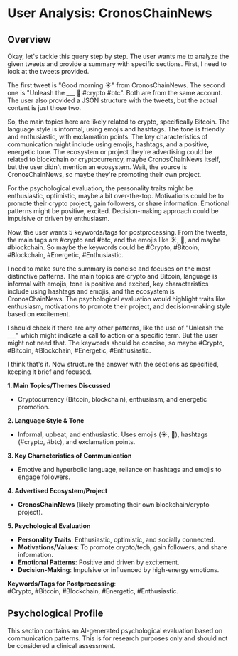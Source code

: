 # User Analysis: CronosChainNews

## Overview

<think>
Okay, let's tackle this query step by step. The user wants me to analyze the given tweets and provide a summary with specific sections. First, I need to look at the tweets provided.

The first tweet is "Good morning ☀️" from CronosChainNews. The second one is "Unleash the ___ 🚀 #crypto #btc". Both are from the same account. The user also provided a JSON structure with the tweets, but the actual content is just those two.

So, the main topics here are likely related to crypto, specifically Bitcoin. The language style is informal, using emojis and hashtags. The tone is friendly and enthusiastic, with exclamation points. The key characteristics of communication might include using emojis, hashtags, and a positive, energetic tone. The ecosystem or project they're advertising could be related to blockchain or cryptocurrency, maybe CronosChainNews itself, but the user didn't mention an ecosystem. Wait, the source is CronosChainNews, so maybe they're promoting their own project.

For the psychological evaluation, the personality traits might be enthusiastic, optimistic, maybe a bit over-the-top. Motivations could be to promote their crypto project, gain followers, or share information. Emotional patterns might be positive, excited. Decision-making approach could be impulsive or driven by enthusiasm.

Now, the user wants 5 keywords/tags for postprocessing. From the tweets, the main tags are #crypto and #btc, and the emojis like ☀️, 🚀, and maybe #blockchain. So maybe the keywords could be #Crypto, #Bitcoin, #Blockchain, #Energetic, #Enthusiastic.

I need to make sure the summary is concise and focuses on the most distinctive patterns. The main topics are crypto and Bitcoin, language is informal with emojis, tone is positive and excited, key characteristics include using hashtags and emojis, and the ecosystem is CronosChainNews. The psychological evaluation would highlight traits like enthusiasm, motivations to promote their project, and decision-making style based on excitement.

I should check if there are any other patterns, like the use of "Unleash the ___" which might indicate a call to action or a specific term. But the user might not need that. The keywords should be concise, so maybe #Crypto, #Bitcoin, #Blockchain, #Energetic, #Enthusiastic.

I think that's it. Now structure the answer with the sections as specified, keeping it brief and focused.
</think>

**1. Main Topics/Themes Discussed**  
- Cryptocurrency (Bitcoin, blockchain), enthusiasm, and energetic promotion.  

**2. Language Style & Tone**  
- Informal, upbeat, and enthusiastic. Uses emojis (☀️, 🚀), hashtags (#crypto, #btc), and exclamation points.  

**3. Key Characteristics of Communication**  
- Emotive and hyperbolic language, reliance on hashtags and emojis to engage followers.  

**4. Advertised Ecosystem/Project**  
- **CronosChainNews** (likely promoting their own blockchain/crypto project).  

**5. Psychological Evaluation**  
- **Personality Traits**: Enthusiastic, optimistic, and socially connected.  
- **Motivations/Values**: To promote crypto/tech, gain followers, and share information.  
- **Emotional Patterns**: Positive and driven by excitement.  
- **Decision-Making**: Impulsive or influenced by high-energy emotions.  

**Keywords/Tags for Postprocessing**:  
#Crypto, #Bitcoin, #Blockchain, #Energetic, #Enthusiastic.

## Psychological Profile

This section contains an AI-generated psychological evaluation based on communication patterns. This is for research purposes only and should not be considered a clinical assessment.